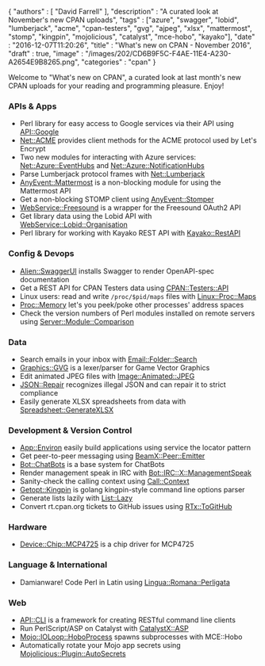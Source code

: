 {
   "authors" : [
      "David Farrell"
   ],
   "description" : "A curated look at November's new CPAN uploads",
   "tags" : ["azure", "swagger", "lobid", "lumberjack", "acme", "cpan-testers", "gvg", "ajpeg", "xlsx", "mattermost", "stomp", "kingpin", "mojolicious", "catalyst", "mce-hobo", "kayako"],
   "date" : "2016-12-07T11:20:26",
   "title" : "What's new on CPAN - November 2016",
   "draft" : true,
   "image" : "/images/202/CD6B9F5C-F4AE-11E4-A230-A2654E9B8265.png",
   "categories" : "cpan"
}

Welcome to "What's new on CPAN", a curated look at last month's new CPAN uploads for your reading and programming pleasure. Enjoy!

### APIs & Apps
* Perl library for easy access to Google services via their API using [API::Google](https://metacpan.org/pod/API::Google)
* [Net::ACME](https://metacpan.org/pod/Net::ACME) provides client methods for the ACME protocol used by Let's Encrypt
* Two new modules for interacting with Azure services: [Net::Azure::EventHubs](https://metacpan.org/pod/Net::Azure::EventHubs) and [Net::Azure::NotificationHubs](https://metacpan.org/pod/Net::Azure::NotificationHubs)
* Parse Lumberjack protocol frames with [Net::Lumberjack](https://metacpan.org/pod/Net::Lumberjack)
* [AnyEvent::Mattermost](https://metacpan.org/pod/AnyEvent::Mattermost) is a non-blocking module for using the Mattermost API
* Get a non-blocking STOMP client using [AnyEvent::Stomper](https://metacpan.org/pod/AnyEvent::Stomper)
* [WebService::Freesound](https://metacpan.org/pod/WebService::Freesound) is a wrapper for the Freesound OAuth2 API
* Get library data using the Lobid API with [WebService::Lobid::Organisation](https://metacpan.org/pod/WebService::Lobid::Organisation)
* Perl library for working with Kayako REST API with [Kayako::RestAPI](https://metacpan.org/pod/Kayako::RestAPI)


### Config & Devops
* [Alien::SwaggerUI](https://metacpan.org/pod/Alien::SwaggerUI) installs Swagger to render OpenAPI-spec documentation
* Get a REST API for CPAN Testers data using [CPAN::Testers::API](https://metacpan.org/pod/CPAN::Testers::API)
* Linux users: read and write `/proc/$pid/maps` files with [Linux::Proc::Maps](https://metacpan.org/pod/Linux::Proc::Maps)
* [Proc::Memory](https://metacpan.org/pod/Proc::Memory) let's you peek/poke other processes' address spaces
* Check the version numbers of Perl modules installed on remote servers using [Server::Module::Comparison](https://metacpan.org/pod/Server::Module::Comparison)


### Data
* Search emails in your inbox with [Email::Folder::Search](https://metacpan.org/pod/Email::Folder::Search)
* [Graphics::GVG](https://metacpan.org/pod/Graphics::GVG) is a lexer/parser for Game Vector Graphics
* Edit animated JPEG files with [Image::Animated::JPEG](https://metacpan.org/pod/Image::Animated::JPEG)
* [JSON::Repair](https://metacpan.org/pod/JSON::Repair) recognizes illegal JSON and can repair it to strict compliance
* Easily generate XLSX spreadsheets from data with [Spreadsheet::GenerateXLSX](https://metacpan.org/pod/Spreadsheet::GenerateXLSX)


### Development & Version Control
* [App::Environ](https://metacpan.org/pod/App::Environ) easily build applications using service the locator pattern
* Get peer-to-peer messaging using [BeamX::Peer::Emitter](https://metacpan.org/pod/BeamX::Peer::Emitter)
* [Bot::ChatBots](https://metacpan.org/pod/Bot::ChatBots) is a base system for ChatBots
* Render management speak in IRC with [Bot::IRC::X::ManagementSpeak](https://metacpan.org/pod/Bot::IRC::X::ManagementSpeak)
* Sanity-check the calling context using [Call::Context](https://metacpan.org/pod/Call::Context)
* [Getopt::Kingpin](https://metacpan.org/pod/Getopt::Kingpin) is golang kingpin-style command line options parser
* Generate lists lazily with [List::Lazy](https://metacpan.org/pod/List::Lazy)
* Convert rt.cpan.org tickets to GitHub issues using [RTx::ToGitHub](https://metacpan.org/pod/RTx::ToGitHub)


### Hardware
* [Device::Chip::MCP4725](https://metacpan.org/pod/Device::Chip::MCP4725) is a chip driver for MCP4725


### Language & International
* Damianware! Code Perl in Latin using [Lingua::Romana::Perligata](https://metacpan.org/pod/Lingua::Romana::Perligata)


### Web
* [API::CLI](https://metacpan.org/pod/API::CLI) is a framework for creating RESTful command line clients
* Run PerlScript/ASP on Catalyst with [CatalystX::ASP](https://metacpan.org/pod/CatalystX::ASP)
* [Mojo::IOLoop::HoboProcess](https://metacpan.org/pod/Mojo::IOLoop::HoboProcess) spawns subprocesses with MCE::Hobo
* Automatically rotate your Mojo app secrets using [Mojolicious::Plugin::AutoSecrets](https://metacpan.org/pod/Mojolicious::Plugin::AutoSecrets)


